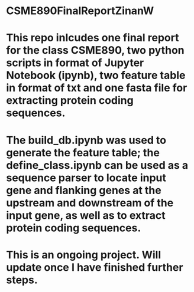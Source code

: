# CSME890FinalReportZinanW

# This repo inlcudes one final report for the class CSME890, two python scripts in format of Jupyter Notebook (ipynb), two feature table in format of txt and one fasta file for extracting protein coding sequences. 

# The build_db.ipynb was used to generate the feature table; the define_class.ipynb can be used as a sequence parser to locate   input gene and flanking genes at the upstream and downstream of the input gene, as well as to extract protein coding           sequences.

# This is an ongoing project. Will update once I have finished further steps. 
